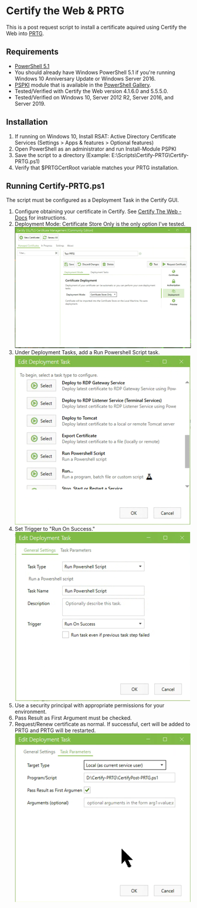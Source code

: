 # Certify the Web & PRTG

This is a post request script to install a certificate aquired using Certify the Web into [PRTG](https://www.paessler.com/prtg).

## Requirements

* [PowerShell 5.1](https://docs.microsoft.com/en-us/skypeforbusiness/set-up-your-computer-for-windows-powershell/download-and-install-windows-powershell-5-1)
* You should already have Windows PowerShell 5.1 if you're running Windows 10 Anniversary Update or Windows Server 2016.
* [PSPKI](https://www.pkisolutions.com/tools/pspki) module that is available in the [PowerShell Gallery](https://www.powershellgallery.com/packages/PSPKI).
* Tested/Verified with Certify the Web version 4.1.6.0 and 5.5.5.0.
* Tested/Verified on Windows 10, Server 2012 R2, Server 2016, and Server 2019.

## Installation

1. If running on Windows 10, Install RSAT: Active Directory Certificate Services (Settings > Apps & features > Optional features)
2. Open PowerShell as an administrator and run Install-Module PSPKI
3. Save the script to a directory (Example: E:\Scripts\Certify-PRTG\Certify-PRTG.ps1)
4. Verify that $PRTGCertRoot variable matches your PRTG installation.

## Running Certify-PRTG.ps1

The script must be configured as a Deployment Task in the Certify GUI.

1. Configure obtaining your certificate in Certify. See [Certify The Web - Docs](https://docs.certifytheweb.com/docs/intro) for instructions.
2. Deployment Mode: Certificate Store Only is the only option I've tested.  
![Certify Deployment Mode](Documentation/Images/Certify-DeploymentMode.png)
3. Under Deployment Tasks, add a Run Powershell Script task.  
![Select Run Powershell Script](Documentation/Images/Certify-DeploymentTask01.png)
4. Set Trigger to "Run On Success."  
![Task General Settings](Documentation/Images/Certify-DeploymentTask02.png)
5. Use a security principal with appropriate permissions for your environment.
6. Pass Result as First Argument must be checked.
7. Request/Renew certificate as normal. If successful, cert will be added to PRTG and PRTG will be restarted.  
![Task Parameters](Documentation/Images/Certify-DeploymentTask03.png)
